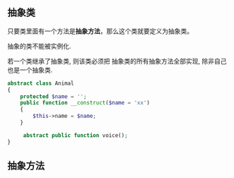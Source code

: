 ## 抽象类

只要类里面有一个方法是**抽象方法**，那么这个类就要定义为抽象类。

抽象的类不能被实例化.

若一个类继承了抽象类, 则该类必须把 抽象类的所有抽象方法全部实现, 除非自己也是一个抽象类.

```php
abstract class Animal
{
    protected $name = '';
    public function __construct($name = 'xx')
    {
        $this->name = $name;
    }

     abstract public function voice();
}
```







## 抽象方法

